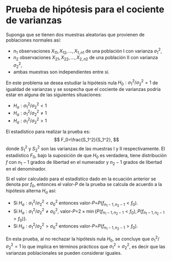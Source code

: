 # Prueba de hipótesis para el cociente de varianzas

Suponga que se tienen dos muestras aleatorias que provienen de poblaciones normales así:

- $n_1$ observaciones $X_{11}, X_{12}, \ldots, X_{1,n1}$ de una población I con  varianza $\sigma^2_1$, 
- $n_2$ observaciones $X_{21}, X_{22}, \ldots, X_{2,n2}$ de una población II con varianza $\sigma^2_2$,
- ambas muestras son independientes entre sí.

En este problema se desea estudiar la hipótesis nula $H_0: \sigma_1^2 / \sigma_2^2 = 1$ de igualdad de varianzas y se sospecha que el cociente de varianzas podría estar en alguna de las siguientes situaciones:

- $H_a: \sigma_1^2 / \sigma_2^2 < 1$
- $H_a: \sigma_1^2 / \sigma_2^2 \neq 1$
- $H_a: \sigma_1^2 / \sigma_2^2 > 1$

El estadístico para realizar la prueba es:
$$
F_0=\frac{S_1^2}{S_1^2},
$$
donde $S_1^2$ y $S_2^2$ son las varianzas de las muestras I y II respectivamente. El estadístico $F_0$, bajo la suposición de que $H_0$ es verdadera, tiene distribución $f$ con $n_1-1$ grados de libertad en el numerador y $n_2-1$ grados de libertad en el denominador.

Si el valor calculado para el estadístico dado en la ecuación anterior se denota por $f_0$, entonces el valor-$P$ de la prueba se calcula de acuerdo a la hipótesis alterna $H_a$ así:

- Si $H_a: \sigma_1^2 / \sigma_2^2 < \sigma^2_0$ entonces valor-$P$=$P(f_{n_1-1,n_2-1} < f_0)$.
- Si $H_a: \sigma_1^2 / \sigma_2^2 \neq \sigma^2_0$, valor-$P$=$2 \times \min \left\{ P(f_{n_1-1,n_2-1} < f_0), P(f_{n_1-1,n_2-1} > f_0) \right\}$.
- Si $H_a: \sigma_1^2 / \sigma_2^2 > \sigma^2_0$ entonces valor-$P$=$P(f_{n_1-1,n_2-1} > f_0)$.


En esta prueba, al no rechazar la hipótesis nula $H_0$, se concluye que $\sigma_1^2 / \sigma_2^2 = 1$ lo que implica en términos prácticos que $\sigma_1^2 = \sigma_2^2$, es decir que las varianzas poblacionales se pueden considerar iguales.